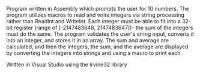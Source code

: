 Program written in Assembly which prompts the user for 10 numbers. The program utilizes macros to read and write integers via string processing rather than ReadInt
and WriteInt. Each integer must be able to fit into a 32-bit register (range of [-2147483648, 2147483647])- the sum of the integers must do the same. The 
program validates the user's string input, converts it into an integer, and stores it in an array. The sum and average are calculated, and then the integers,
the sum, and the average are displayed by converting the integers into strings and using a macro to print each.

Written in Visual Studio using the Irvine32 library

